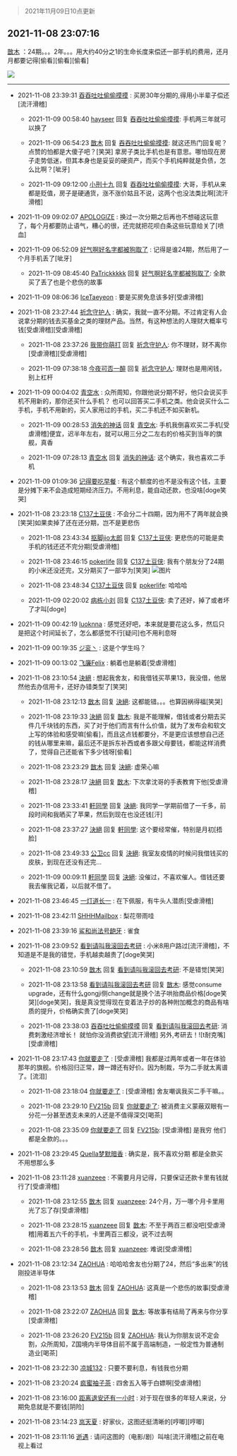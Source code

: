 > 2021年11月09日10点更新
<link rel="stylesheet" href="https://cdn.jsdelivr.net/gh/taotie6/sampleJSON@main/css/photo_show.css">
<meta name="referrer" content="no-referrer" />


 ## 2021-11-08 23:07:16 

 [㪚木](https://www.coolapk.com/feed/31326152?shareKey=MmYzNzcxNWI1MjBjNjE4OTU5ZDY~) ：24期。。。2年。。。用大约40分之1的生命长度来偿还一部手机的费用，还月月都要记得[偷看][偷看][偷看] 

<div class="album">
<img class="img-item" src="https://image.coolapk.com/feed/2020/1222/14/885793_546cd617_7264_4648@824x950.gif" />
</div>

 ------- 

- 2021-11-08 23:39:31 [吞吞吐吐偷偷摸摸](uid=4177414) : 买房30年分期的,得用小半辈子偿还[流汗滑稽] 

    - 2021-11-09 00:58:40 [hayseer](uid=1518748) 回复 [吞吞吐吐偷偷摸摸](uid=4177414): 手机两三年就可以换了 

    - 2021-11-09 06:54:23 [㪚木](uid=1081091) 回复 [吞吞吐吐偷偷摸摸](uid=4177414): 就这还热门回复呢？点赞的怕都是大傻子吧？[笑哭]
拿房子类比手机也是有意思。哪怕现在房子走势低迷，但其本身也是妥妥的硬资产，而买个手机纯粹就是负债，怎么比啊？[呲牙] 

    - 2021-11-09 09:12:00 [小刑十九](uid=3029225) 回复 [吞吞吐吐偷偷摸摸](uid=4177414): 大哥，手机从来都是贬值，房子是硬通货，涨不涨价姑且不说，这两个也没法类比啊[流汗滑稽] 

- 2021-11-09 09:02:07 [APOLOGlZE](uid=1818705) : 换过一次分期之后再也不想碰这玩意了，每个月都要防止语气，糟心的很，还完就把花呗白条这些玩意给关了[喷血] 

- 2021-11-09 06:52:09 [好气啊好名字都被狗取了](uid=1229616) : 记得是谁24期，然后用了一个月手机丢了[呲牙] 

    - 2021-11-09 08:45:40 [PaTrickkkkk](uid=1780320) 回复 [好气啊好名字都被狗取了](uid=1229616): 全款买了丢了也是个悲伤的故事 

- 2021-11-09 08:06:36 [IceTaeyeon](uid=2789926) : 要是买房免息该多好[受虐滑稽] 

- 2021-11-08 23:27:44 [祈念守护人](uid=4118105) : 确实，我就一直不分期。不过肯定有人会说拿分期的钱去买基金之类的理财产品。当然，有这种想法的人理财大概率亏钱[受虐滑稽][受虐滑稽] 

    - 2021-11-08 23:37:26 [我带你萌打](uid=2528841) 回复 [祈念守护人](uid=4118105): 你不理财，财不离你[受虐滑稽][受虐滑稽] 

    - 2021-11-09 07:38:18 [今夜可否一醉](uid=4105733) 回复 [祈念守护人](uid=4118105): 理财也是用闲钱，别上杠杆 

- 2021-11-09 00:04:02 [青空水](uid=2178733) : 众所周知，你跟他说分期不好，他只会说买手机不用新的，那你还买什么手机？
也可以回答买二手机之类。他会说买什么二手机，手机不用新的，买人家用过的手机，买二手机还不如买新机。 

    - 2021-11-09 00:28:53 [消失的神话](uid=880762) 回复 [青空水](uid=2178733): 手机我倒喜欢买二手机[受虐滑稽]便宜，迟半年左右，就可以用三分之二左右的价格买到当年的旗舰，真香 

    - 2021-11-09 07:28:13 [青空水](uid=2178733) 回复 [消失的神话](uid=880762): 这个确实，我也喜欢二手机 

- 2021-11-09 01:09:36 [记得要吃早餐](uid=4374824) : 有这个额度的也不是没有这个钱，主要是分摊下来不会造成短期经济压力。不用利息，能自动还款，也没啥[doge笑哭] 

- 2021-11-08 23:23:18 [C137土豆侠](uid=916049) : 不会分二十四期，因为用不了两年就会换[笑哭]如果卖掉了还在还分期，岂不是更悲伤 

    - 2021-11-08 23:43:34 [抠脚jio太郎](uid=3743725) 回复 [C137土豆侠](uid=916049): 更悲伤的可能是卖手机的钱还还不完分期[受虐滑稽] 

    - 2021-11-08 23:46:15 [pokerlife](uid=575409) 回复 [C137土豆侠](uid=916049): 我有个朋友分了24期的小米还没还完，又分期买了一部华为[笑哭] ![图片](https://image.coolapk.com/feed/2021/1108/23/575409_56991f24_6049_6986@1246x1072.gif)

    - 2021-11-08 23:48:34 [C137土豆侠](uid=916049) 回复 [pokerlife](uid=575409): 哈哈哈 

    - 2021-11-09 02:20:02 [病栋小刘](uid=1558516) 回复 [C137土豆侠](uid=916049): 卖了还好，掉了或者坏了才叫[doge] 

- 2021-11-09 00:42:19 [luoknna](uid=663410) : 感觉还好吧，本来就是要花这么多，然后只是把这个时间延长了，怎么都感觉不行[疑问]也不用利息呀 

- 2021-11-09 00:19:35 [ジ衮丶](uid=494451) : 这是个学生吗？ 

- 2021-11-09 00:13:02 [飞廉Felix](uid=900024) : 躺着也是躺着[受虐滑稽] 

- 2021-11-08 23:10:54 [決絕](uid=2288436) : 想起我舍友，和我借钱买苹果13，我没借，他居然他去办信用卡，还好办错类型了[笑哭] 

    - 2021-11-08 23:12:13 [㪚木](uid=1081091) 回复 [決絕](uid=2288436): 这都能错。。。也算因祸得福[笑哭] 

    - 2021-11-08 23:19:33 [決絕](uid=2288436) 回复 [㪚木](uid=1081091): 我是不能理解，借钱或者分期去买件几千块钱的东西，买了对于他们而言有什么价值，就为了发布会和软文上写的体验和感受嘛[偷看]，而且这点钱都要分，不是更应该想想自己还的钱从哪里来嘛，最后还不是拆东补西或者多跟父母要钱，都能这样消费了，觉得自己还能省下多少钱呀[偷看] 

    - 2021-11-08 23:23:29 [㪚木](uid=1081091) 回复 [決絕](uid=2288436): 虚荣心嘛 

    - 2021-11-08 23:28:17 [決絕](uid=2288436) 回复 [㪚木](uid=1081091): 下次拿沈哥的手表教育下他[受虐滑稽] 

    - 2021-11-08 23:33:41 [軒同學](uid=882039) 回复 [決絕](uid=2288436): 我同学一学期前借了一千多，前段时间和我晒买了苹果，然后到现在也没还钱[汗] 

    - 2021-11-08 23:37:27 [決絕](uid=2288436) 回复 [軒同學](uid=882039): 这个要经常催，特别是月初[捂脸] 

    - 2021-11-08 23:49:33 [公卫cc](uid=2467712) 回复 [決絕](uid=2288436): 我室友疫情的时候问我借钱买的皮肤，到现在还没有还完… 

    - 2021-11-09 00:09:11 [軒同學](uid=882039) 回复 [決絕](uid=2288436): 没催过，不喜欢催人。借钱还要我去催我记着，以后就不借了。 

- 2021-11-08 23:46:45 [一灯道长一](uid=2901910) : 在下佩服，有牛头人潜质[受虐滑稽] 

- 2021-11-08 23:42:11 [SHHHMailbox](uid=3071885) : 梨花带雨哇 

- 2021-11-08 23:39:16 [鲨和尚法号龅牙](uid=13728628) : 雀食 

- 2021-11-08 23:09:52 [看到请叫我滚回去考研](uid=3241499) : 小米8用户路过[流汗滑稽]，不知道是不是我的错觉，手机越卖越贵了[doge笑哭] 

    - 2021-11-08 23:10:59 [㪚木](uid=1081091) 回复 [看到请叫我滚回去考研](uid=3241499): 不是错觉[笑哭] 

    - 2021-11-08 23:13:58 [看到请叫我滚回去考研](uid=3241499) 回复 [㪚木](uid=1081091): 感觉consume upgrade，还有什么gongji侧change就是换个法子哄抬商品价格[doge笑哭][doge笑哭]，我是真没觉得现在变着法子炒的各种附加概念的商品有啥质的提升，价格确实贵了[doge笑哭] 

    - 2021-11-08 23:38:03 [吞吞吐吐偷偷摸摸](uid=4177414) 回复 [看到请叫我滚回去考研](uid=3241499): 消费刺激经济增长！
就怕你没消费欲望[流汗滑稽]
另外,考研去！![t耐克嘴][受虐滑稽] 

- 2021-11-08 23:17:43 [你就要走了](uid=3251026) : [受虐滑稽] 我都是过两年或者一年在体验那年的旗舰。价格回归正常，蹲一蹲还有好价。因为制裁，华为二手就太离谱了。[流泪] 

    - 2021-11-08 23:18:04 [你就要走了](uid=3251026) : [受虐滑稽] 舍友嘲讽我买二手干嘛。。 

    - 2021-11-08 23:29:10 [FV215b](uid=3424776) 回复 [你就要走了](uid=3251026): 被消费主义蒙蔽双眼有一分花一分甚至透支未来的人还是不值得深交[喝茶] 

    - 2021-11-08 23:35:09 [你就要走了](uid=3251026) 回复 [FV215b](uid=3424776): [受虐滑稽] 是我穷 他们都是全款的。。。 

- 2021-11-08 23:29:45 [Quella梦默暗香](uid=575228) : 确实是，我不喜欢分期 都是全款买 不用想那么多 

- 2021-11-08 23:11:28 [xuanzeee](uid=1362965) : 不需要月月记得，只要保证还款卡里有钱就行了[受虐滑稽] 

    - 2021-11-08 23:12:55 [㪚木](uid=1081091) 回复 [xuanzeee](uid=1362965): 24个月，万一哪个月卡里用光了忘了存[受虐滑稽] 

    - 2021-11-08 23:28:15 [xuanzeee](uid=1362965) 回复 [㪚木](uid=1081091): 不至于两百三都没吧[受虐滑稽]用着五六千的手机，卡里两百三都没，说不过去啊 

    - 2021-11-08 23:28:56 [㪚木](uid=1081091) 回复 [xuanzeee](uid=1362965): 难说[受虐滑稽] 

- 2021-11-08 23:12:34 [ZAOHUA](uid=1930793) : 哈哈哈舍友也分期了24，然后“多出来”的钱刚投进半导体 

    - 2021-11-08 23:13:53 [㪚木](uid=1081091) 回复 [ZAOHUA](uid=1930793): 这真是一个悲伤的故事[受虐滑稽] 

    - 2021-11-08 23:22:07 [ZAOHUA](uid=1930793) 回复 [㪚木](uid=1081091): 等故事有结局了再来与你分享[受虐滑稽] 

    - 2021-11-08 23:26:20 [FV215b](uid=3424776) 回复 [ZAOHUA](uid=1930793): 我认为你朋友说不定会割，众所周知，Z国境内半导体目前不属于高端制造，一般定性为普通制造业[喝茶] 

- 2021-11-08 23:22:30 [凉城132](uid=3231915) : 只要不要利息，有钱我也分期 

- 2021-11-08 23:20:24 [疯蜜袖子茶](uid=1589331) : 四舍五入等于白嫖啊[受虐滑稽] 

- 2021-11-08 23:16:00 [距离退安还有一小时](uid=1415732) : 对于现在很多的年轻人来说，分期免息就是不要钱[阴险] 

- 2021-11-08 23:14:23 [岚天夏](uid=1974131) : 好家伙，这图还挺清晰的[哼唧][哼唧] 

- 2021-11-08 23:11:16 [逝遇](uid=2589293) : 请问这图的（电影/剧）叫啥[流汗滑稽]之前在电视上看过 

